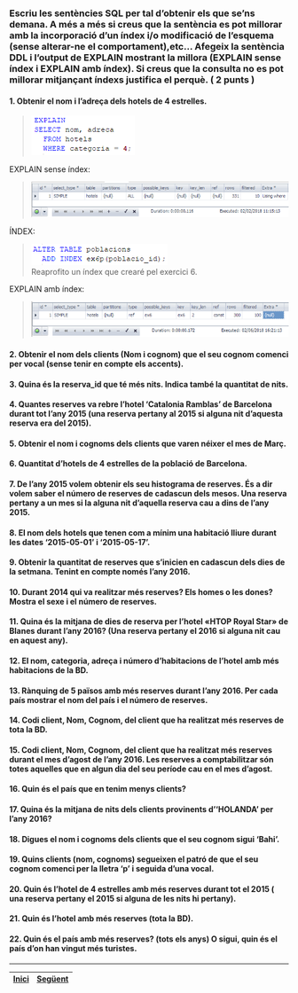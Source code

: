 ### Escriu les sentències SQL per tal d’obtenir els que se’ns demana. A més a més si creus que la sentència es pot millorar amb la incorporació d’un índex i/o modificació de l’esquema (sense alterar-ne el comportament),etc... Afegeix la sentència DDL i l’output de EXPLAIN mostrant la millora (EXPLAIN sense índex i EXPLAIN amb índex). Si creus que la consulta no es pot millorar mitjançant índexs justifica el perquè. ( 2 punts )
  
#### 1. Obtenir el nom i l’adreça dels hotels de 4 estrelles.  
>  ![1](https://raw.githubusercontent.com/Josep88/MP02UF3-A1/master/img/exercici1/01.PNG)  
  
EXPLAIN sense índex:  
>  ![1](https://raw.githubusercontent.com/Josep88/MP02UF3-A1/master/img/exercici1/010.PNG)  
  
ÍNDEX:  
>  ![1](https://raw.githubusercontent.com/Josep88/MP02UF3-A1/master/img/exercici1/06i.PNG)  
Reaprofito un índex que crearé pel exercici 6.  
  
EXPLAIN amb índex:  
>  ![1](https://raw.githubusercontent.com/Josep88/MP02UF3-A1/master/img/exercici1/012.PNG)  
  
#### 2. Obtenir el nom dels clients (Nom i cognom) que el seu cognom comenci per vocal (sense tenir en compte els accents).  
#### 3. Quina és la reserva_id que té més nits. Indica també la quantitat de nits.  
#### 4. Quantes reserves va rebre l’hotel ‘Catalonia Ramblas’ de Barcelona durant tot  l’any 2015 (una reserva pertany al 2015 si alguna nit d’aquesta reserva era del 2015).  
#### 5. Obtenir el nom i cognoms dels clients que varen néixer el mes de Març.  
#### 6. Quantitat d’hotels de 4 estrelles de la població de Barcelona.  
#### 7. De l’any 2015 volem obtenir els seu histograma de reserves. És a dir volem saber el número de reserves de cadascun dels mesos. Una reserva pertany a un mes si la alguna nit d’aquella reserva cau a dins de l’any 2015.  
#### 8. El nom dels hotels que tenen com a mínim una habitació lliure durant les dates ‘2015-05-01’ i ‘2015-05-17’.  
#### 9. Obtenir la quantitat de reserves que s’inicien en cadascun dels dies de la setmana. Tenint en compte només l’any 2016.   
#### 10. Durant 2014 qui va realitzar més reserves? Els homes o les dones? Mostra el sexe i el número de reserves.  
#### 11. Quina és la mitjana de dies de reserva per l’hotel «HTOP Royal Star» de Blanes durant l’any 2016? (Una reserva pertany el 2016 si alguna nit cau en aquest any).  
#### 12. El nom, categoria, adreça i número d’habitacions de l’hotel amb més habitacions de la BD.  
#### 13. Rànquing de 5 països amb més reserves durant l’any 2016. Per cada país mostrar el nom del país i el número de reserves.  
#### 14. Codi client, Nom, Cognom, del client que ha realitzat més reserves de tota la BD.  
#### 15. Codi client, Nom, Cognom, del client que ha realitzat més reserves durant el mes d’agost de l’any 2016. Les reserves a comptabilitzar són totes aquelles que en algun dia del seu període cau en el mes d’agost.  
#### 16. Quin és el país que en tenim menys clients?  
#### 17. Quina és la mitjana de nits dels clients provinents d’‘HOLANDA’ per l’any 2016?  
#### 18. Digues el nom i cognoms dels clients que el seu cognom sigui ‘Bahi’.  
#### 19. Quins clients (nom, cognoms) segueixen el patró de que el seu cognom comenci per la lletra ‘p’  i seguida d’una vocal.  
#### 20. Quin és l’hotel de 4 estrelles amb més reserves durant tot el 2015 ( una reserva pertany el 2015 si alguna de les nits hi pertany).  
#### 21. Quin és l’hotel amb més reserves (tota la BD).  
#### 22. Quin és el país amb més reserves? (tots els anys) O sigui, quin és el país d’on han vingut més turistes.  
  
***
|[Inici](https://github.com/Josep88/MP02UF3-A1)|[Següent](https://github.com/Josep88/MP02UF3-A1/blob/master/Exercicis/exercici2.md)|
|:-:|:-:|
